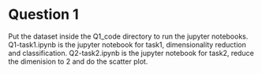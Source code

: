 # Question 1

Put the dataset inside the Q1_code directory to run the jupyter notebooks.
Q1-task1.ipynb is the jupyter notebook for task1, dimensionality reduction and classification.
Q2-task2.ipynb is the jupyter notebook for task2, reduce the dimenision to 2 and do the scatter plot.
